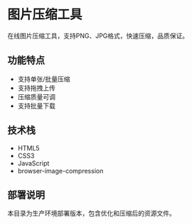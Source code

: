 # 图片压缩工具

在线图片压缩工具，支持PNG、JPG格式，快速压缩，品质保证。

## 功能特点
- 支持单张/批量压缩
- 支持拖拽上传
- 压缩质量可调
- 支持批量下载

## 技术栈
- HTML5
- CSS3
- JavaScript
- browser-image-compression

## 部署说明
本目录为生产环境部署版本，包含优化和压缩后的资源文件。 